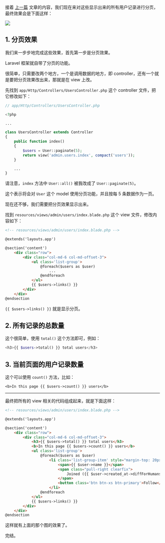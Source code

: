 接着 [上一篇](https://www.rails365.net/articles/ruby-cheng-xu-yuan-xue-xi-laravel-kuang-jia-bi-ji-14-blade) 文章的内容，我们现在来对这些显示出来的所有用户记录进行分页，最终效果会是下面这样：

![](https://rails365.oss-cn-shenzhen.aliyuncs.com/uploads/photo/image/312/2017/6fde56947cf4ac8a28fa23f4797e54af.jpg)

## 1. 分页效果

我们来一步步地完成这些效果，首先第一步是分页效果。

Laravel 框架就自带了分页的功能。

很简单，只需要改两个地方，一个是调用数据的地方，即 controller，还有一个就是要把分页效果改出来，那就是在 view 上改。

先找到 `app/Http/Controllers/UsersController.php` 这个 controller 文件，把它修改如下：

``` php
// app/Http/Controllers/UsersController.php

<?php

...

class UsersController extends Controller
{
    public function index()
    {
        $users = User::paginate(5);
        return view('admin.users.index', compact('users'));
    }

    ...
}
```

请注意，`index` 方法中 `User::all()` 被我改成了 `User::paginate(5)`。

这个表示将会对 `User` 这个 model 使用分页功能，并且按每 5 条数据作为一页。

现在还不够，我们需要把分页效果显示出来。

找到 `resources/views/admin/users/index.blade.php` 这个 view 文件，修改内容如下：

``` html
<!-- resources/views/admin/users/index.blade.php -->

@extends('layouts.app')

@section('content')
    <div class="row">
        <div class="col-md-6 col-md-offset-3">
            <ul class='list-group'>
                @foreach($users as $user)
                    ...
                @endforeach
            </ul>
            {{ $users->links() }}
        </div>
    </div>
@endsection
```

`{{ $users->links() }}` 就是显示分页。

## 2. 所有记录的总数量

这个很简单，使用 `total()` 这个方法即可，例如：

``` php
<h3>{{ $users->total() }} total users</h3>
```

## 3. 当前页面的用户记录数量

这个可以使用 `count()` 方法，比如：

```
<b>In this page {{ $users->count() }} users</b>
```

---

最终把所有的 view 相关的代码组成起来，就是下面这样：

``` html
<!-- resources/views/admin/users/index.blade.php -->

@extends('layouts.app')

@section('content')
    <div class="row">
        <div class="col-md-6 col-md-offset-3">
            <h3>{{ $users->total() }} total users</h3>
            <b>In this page {{ $users->count() }} users</b>
            <ul class='list-group'>
                @foreach($users as $user)
                    <li class='list-group-item' style="margin-top: 20px;">
                        <span>{{ $user->name }}</span>
                        <span class="pull-right clearfix">
                            Joined ({{ $user->created_at->diffForHumans() }})
                        </span>
                        <button class='btn btn-xs btn-primary'>Follow</button>
                    </li>
                @endforeach
            </ul>
            {{ $users->links() }}
        </div>
    </div>
@endsection
```

这样就有上面的那个图的效果了。

完结。
